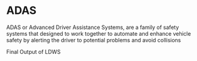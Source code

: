 # ADAS
ADAS or Advanced Driver Assistance Systems, are a family of safety systems that designed to work together to automate and enhance vehicle safety by alerting the driver to potential problems and avoid collisions




Final Output of LDWS


